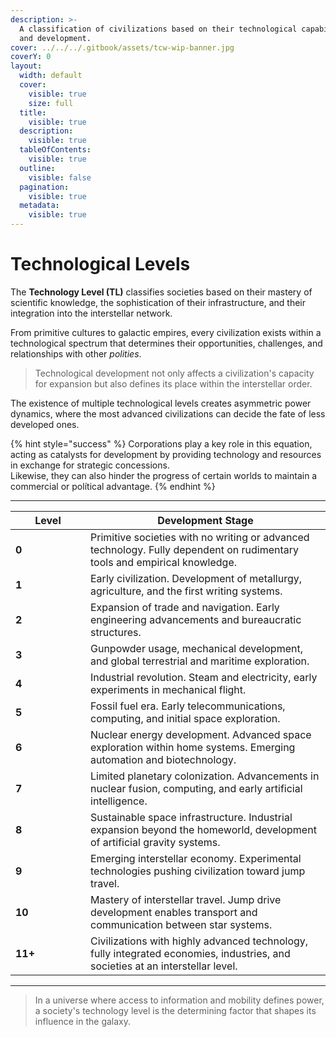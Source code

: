 ```yaml
---
description: >-
  A classification of civilizations based on their technological capabilities
  and development.
cover: ../../../.gitbook/assets/tcw-wip-banner.jpg
coverY: 0
layout:
  width: default
  cover:
    visible: true
    size: full
  title:
    visible: true
  description:
    visible: true
  tableOfContents:
    visible: true
  outline:
    visible: false
  pagination:
    visible: true
  metadata:
    visible: true
---
```


# Technological Levels

The **Technology Level (TL)** classifies societies based on their mastery of scientific knowledge, the sophistication of their infrastructure, and their integration into the interstellar network.

From primitive cultures to galactic empires, every civilization exists within a technological spectrum that determines their opportunities, challenges, and relationships with other _polities_.

> Technological development not only affects a civilization's capacity for expansion but also defines its place within the interstellar order.

The existence of multiple technological levels creates asymmetric power dynamics, where the most advanced civilizations can decide the fate of less developed ones.

{% hint style="success" %}
Corporations play a key role in this equation, acting as catalysts for development by providing technology and resources in exchange for strategic concessions.\
Likewise, they can also hinder the progress of certain worlds to maintain a commercial or polítical advantage.
{% endhint %}

***

<table><thead><tr><th width="104">Level</th><th>Development Stage</th></tr></thead><tbody><tr><td><strong>0</strong></td><td>Primitive societies with no writing or advanced technology. Fully dependent on rudimentary tools and empirical knowledge.</td></tr><tr><td><strong>1</strong></td><td>Early civilization. Development of metallurgy, agriculture, and the first writing systems.</td></tr><tr><td><strong>2</strong></td><td>Expansion of trade and navigation. Early engineering advancements and bureaucratic structures.</td></tr><tr><td><strong>3</strong></td><td>Gunpowder usage, mechanical development, and global terrestrial and maritime exploration.</td></tr><tr><td><strong>4</strong></td><td>Industrial revolution. Steam and electricity, early experiments in mechanical flight.</td></tr><tr><td><strong>5</strong></td><td>Fossil fuel era. Early telecommunications, computing, and initial space exploration.</td></tr><tr><td><strong>6</strong></td><td>Nuclear energy development. Advanced space exploration within home systems. Emerging automation and biotechnology.</td></tr><tr><td><strong>7</strong></td><td>Limited planetary colonization. Advancements in nuclear fusion, computing, and early artificial intelligence.</td></tr><tr><td><strong>8</strong></td><td>Sustainable space infrastructure. Industrial expansion beyond the homeworld, development of artificial gravity systems.</td></tr><tr><td><strong>9</strong></td><td>Emerging interstellar economy. Experimental technologies pushing civilization toward jump travel.</td></tr><tr><td><strong>10</strong></td><td>Mastery of interstellar travel. Jump drive development enables transport and communication between star systems.</td></tr><tr><td><strong>11+</strong></td><td>Civilizations with highly advanced technology, fully integrated economies, industries, and societies at an interstellar level.</td></tr></tbody></table>

***

> In a universe where access to information and mobility defines power, a society's technology level is the determining factor that shapes its influence in the galaxy.
